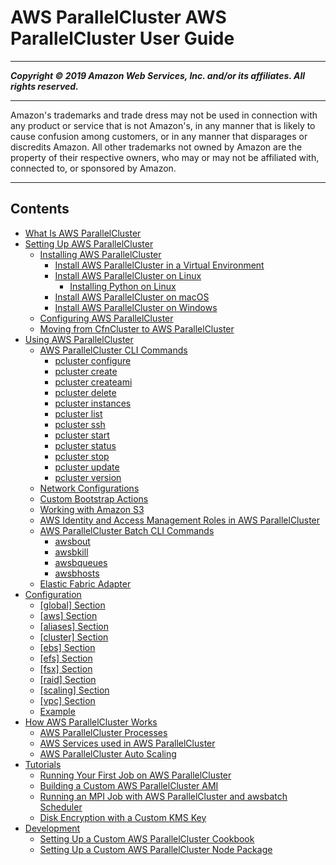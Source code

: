 # AWS ParallelCluster AWS ParallelCluster User Guide

-----
*****Copyright &copy; 2019 Amazon Web Services, Inc. and/or its affiliates. All rights reserved.*****

-----
Amazon's trademarks and trade dress may not be used in 
     connection with any product or service that is not Amazon's, 
     in any manner that is likely to cause confusion among customers, 
     or in any manner that disparages or discredits Amazon. All other 
     trademarks not owned by Amazon are the property of their respective
     owners, who may or may not be affiliated with, connected to, or 
     sponsored by Amazon.

-----
## Contents
+ [What Is AWS ParallelCluster](what-is-aws-parallelcluster.md)
+ [Setting Up AWS ParallelCluster](getting_started.md)
   + [Installing AWS ParallelCluster](install.md)
      + [Install AWS ParallelCluster in a Virtual Environment](install-virtualenv.md)
      + [Install AWS ParallelCluster on Linux](install-linux.md)
         + [Installing Python on Linux](install-linux-python.md)
      + [Install AWS ParallelCluster on macOS](install-macos.md)
      + [Install AWS ParallelCluster on Windows](install-windows.md)
   + [Configuring AWS ParallelCluster](getting-started-configuring-parallelcluster.md)
   + [Moving from CfnCluster to AWS ParallelCluster](moving-from-cfncluster-to-aws-parallelcluster.md)
+ [Using AWS ParallelCluster](working.md)
   + [AWS ParallelCluster CLI Commands](commands.md)
      + [pcluster configure](pcluster.configure.md)
      + [pcluster create](pluster.create.md)
      + [pcluster createami](pcluster.createami.md)
      + [pcluster delete](pcluster.delete.md)
      + [pcluster instances](pcluster.instances.md)
      + [pcluster list](pcluster.list.md)
      + [pcluster ssh](pcluster.ssh.md)
      + [pcluster start](pcluster.start.md)
      + [pcluster status](pcluster.status.md)
      + [pcluster stop](pcluster.stop.md)
      + [pcluster update](pcluster.update.md)
      + [pcluster version](pcluster.version.md)
   + [Network Configurations](networking.md)
   + [Custom Bootstrap Actions](pre_post_install.md)
   + [Working with Amazon S3](s3_resources.md)
   + [AWS Identity and Access Management Roles in AWS ParallelCluster](iam.md)
   + [AWS ParallelCluster Batch CLI Commands](awsbatchcli.md)
      + [awsbout](awsbatchcli_awsbout.md)
      + [awsbkill](awsbatchcli_awsbkill.md)
      + [awsbqueues](awsbatchcli_awsbqueues.md)
      + [awsbhosts](awsbatchcli_awsbhosts.md)
   + [Elastic Fabric Adapter](efa.md)
+ [Configuration](configuration.md)
   + [[global] Section](global.md)
   + [[aws] Section](aws.md)
   + [[aliases] Section](aliases.md)
   + [[cluster] Section](cluster-definition.md)
   + [[ebs] Section](ebs-section.md)
   + [[efs] Section](efs-section.md)
   + [[fsx] Section](fsx-section.md)
   + [[raid] Section](raid-section.md)
   + [[scaling] Section](scaling-section.md)
   + [[vpc] Section](vpc-section.md)
   + [Example](examples.md)
+ [How AWS ParallelCluster Works](functional.md)
   + [AWS ParallelCluster Processes](processes.md)
   + [AWS Services used in AWS ParallelCluster](aws-services.md)
   + [AWS ParallelCluster Auto Scaling](autoscaling.md)
+ [Tutorials](tutorials.md)
   + [Running Your First Job on AWS ParallelCluster](tutorials_01_hello_world.md)
   + [Building a Custom AWS ParallelCluster AMI](tutorials_02_ami_customization.md)
   + [Running an MPI Job with AWS ParallelCluster and awsbatch Scheduler](tutorials_03_batch_mpi.md)
   + [Disk Encryption with a Custom KMS Key](tutorials_04_encrypted_kms_fs.md)
+ [Development](development.md)
   + [Setting Up a Custom AWS ParallelCluster Cookbook](custom_cookbook.md)
   + [Setting Up a Custom AWS ParallelCluster Node Package](custom_node_package.md)